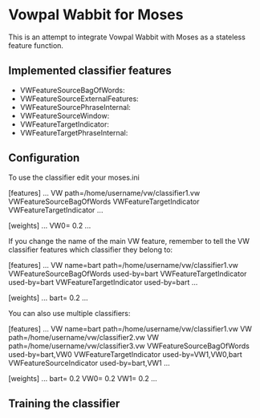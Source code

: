 Vowpal Wabbit for Moses
=======================

This is an attempt to integrate Vowpal Wabbit with Moses as a stateless feature
function.

Implemented classifier features
-------------------------------

* VWFeatureSourceBagOfWords: 
* VWFeatureSourceExternalFeatures:
* VWFeatureSourcePhraseInternal:
* VWFeatureSourceWindow:
* VWFeatureTargetIndicator:
* VWFeatureTargetPhraseInternal:

Configuration
-------------

To use the classifier edit your moses.ini

 [features]
 ...
 VW path=/home/username/vw/classifier1.vw
 VWFeatureSourceBagOfWords
 VWFeatureTargetIndicator
 VWFeatureTargetIndicator
 ...
 
 [weights]
 ...
 VW0= 0.2
 ...
 
If you change the name of the main VW feature, remember to tell the VW classifier
features which classifier they belong to:

 [features]
 ...
 VW name=bart path=/home/username/vw/classifier1.vw 
 VWFeatureSourceBagOfWords used-by=bart
 VWFeatureTargetIndicator used-by=bart
 VWFeatureTargetIndicator used-by=bart
 ...
 
 [weights]
 ...
 bart= 0.2
 ...

You can also use multiple classifiers:

 [features]
 ...
 VW name=bart path=/home/username/vw/classifier1.vw 
 VW path=/home/username/vw/classifier2.vw
 VW path=/home/username/vw/classifier3.vw
 VWFeatureSourceBagOfWords used-by=bart,VW0 
 VWFeatureTargetIndicator used-by=VW1,VW0,bart
 VWFeatureSourceIndicator used-by=bart,VW1
 ...
 
 [weights]
 ...
 bart= 0.2
 VW0= 0.2
 VW1= 0.2
 ...

Training the classifier
-----------------------